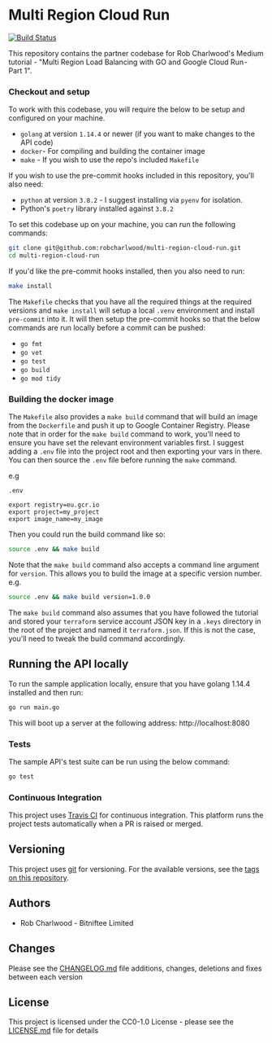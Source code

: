 # Multi Region Cloud Run
[![Build Status](https://travis-ci.org/robcharlwood/multi-region-cloud-run.svg?branch=master)](https://travis-ci.org/robcharlwood/multi-region-cloud-run/)

This repository contains the partner codebase for Rob Charlwood's Medium tutorial - "Multi Region Load Balancing with GO and Google Cloud Run - Part 1".

### Checkout and setup
To work with this codebase, you will require the below to be setup and configured on your machine.

* ``golang`` at version ``1.14.4`` or newer (if you want to make changes to the API code)
* ``docker``- For compiling and building the container image
* ``make`` - If you wish to use the repo's included ``Makefile``

If you wish to use the pre-commit hooks included in this repository, you'll also need:
* ``python`` at version ``3.8.2`` - I suggest installing via ``pyenv`` for isolation.
* Python's ``poetry`` library installed against ``3.8.2``

To set this codebase up on your machine, you can run the following commands:

```bash
git clone git@github.com:robcharlwood/multi-region-cloud-run.git
cd multi-region-cloud-run
```

If you'd like the pre-commit hooks installed, then you also need to run:

```bash
make install
```

The ``Makefile`` checks that you have all the required things at the required versions and ``make install`` will setup a local ``.venv`` environment and install ``pre-commit`` into it.
It will then setup the pre-commit hooks so that the below commands are run locally before a commit can be pushed:

* ``go fmt``
* ``go vet``
* ``go test``
* ``go build``
* ``go mod tidy``

### Building the docker image

The ``Makefile`` also provides a ``make build`` command that will build an image from the ``Dockerfile`` and push it up to Google Container Registry.
Please note that in order for the ``make build`` command to work, you'll need to ensure you have set the relevant environment variables first.
I suggest adding a ``.env`` file into the project root and then exporting your vars in there. You can then source the ``.env`` file before running the ``make`` command.

e.g

``.env``
```shell
export registry=eu.gcr.io
export project=my_project
export image_name=my_image
```

Then you could run the build command like so:

```bash
source .env && make build
```

Note that the ``make build`` command also accepts a command line argument for ``version``. This allows you to build the image at a specific version number. e.g.

```bash
source .env && make build version=1.0.0
```

The ``make build`` command also assumes that you have followed the tutorial and stored your ``terraform`` service account JSON key in a ``.keys`` directory
in the root of the project and named it ``terraform.json``. If this is not the case, you'll need to tweak the build command accordingly.

## Running the API locally
To run the sample application locally, ensure that you have golang 1.14.4 installed and then run:

```bash
go run main.go
```

This will boot up a server at the following address: http://localhost:8080

### Tests
The sample API's test suite can be run using the below command:

``` bash
go test
```

### Continuous Integration

This project uses [Travis CI](http://travis-ci.org/) for continuous integration. This platform runs the project tests automatically when a PR is raised or merged.

## Versioning

This project uses [git](https://git-scm.com/) for versioning. For the available versions,
see the [tags on this repository](https://github.com/robcharlwood/multi-region-cloud-run/tags).

## Authors

* Rob Charlwood - Bitniftee Limited

## Changes

Please see the [CHANGELOG.md](https://github.com/robcharlwood/multi-region-cloud-run/blob/master/CHANGELOG.md) file additions, changes, deletions and fixes between each version

## License

This project is licensed under the CC0-1.0 License - please see the [LICENSE.md](https://github.com/robcharlwood/multi-region-cloud-run/blob/master/LICENSE) file for details
